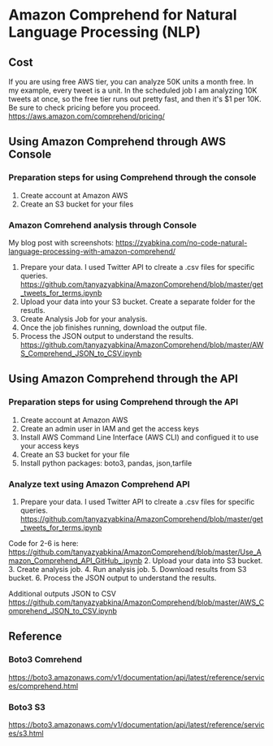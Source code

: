 # Amazon Comprehend for Natural Language Processing (NLP)

## Cost
If you are using free AWS tier, you can analyze 50K units a month free. In my example, every tweet is a unit. In the scheduled job I am analyzing 10K tweets at once, so the free tier runs out pretty fast, and then it's \$1 per 10K. Be sure to check pricing before you proceed. https://aws.amazon.com/comprehend/pricing/

## Using Amazon Comprehend through AWS Console
### Preparation steps for using Comprehend through the console
1. Create account at Amazon AWS
2. Create an S3 bucket for your files

### Amazon Comrehend analysis through Console
My blog post with screenshots: https://zyabkina.com/no-code-natural-language-processing-with-amazon-comprehend/

1. Prepare your data. I used Twitter API to clreate a .csv files for specific queries.
https://github.com/tanyazyabkina/AmazonComprehend/blob/master/get_tweets_for_terms.ipynb
2. Upload your data into your S3 bucket. Create a separate folder for the resutls.
3. Create Analysis Job for your analysis.
4. Once the job finishes running, download the output file.
5. Process the JSON output to understand the results.
https://github.com/tanyazyabkina/AmazonComprehend/blob/master/AWS_Comprehend_JSON_to_CSV.ipynb

## Using Amazon Comprehend through the API

### Preparation steps for using Comprehend through the API
1. Create account at Amazon AWS
2. Create an admin user in IAM and get the access keys
3. Install AWS Command Line Interface (AWS CLI) and configued it to use your access keys
4. Create an S3 bucket for your file
5. Install python packages: boto3, pandas, json,tarfile
### Analyze text using Amazon Comprehend API
1. Prepare your data. I used Twitter API to clreate a .csv files for specific queries.
https://github.com/tanyazyabkina/AmazonComprehend/blob/master/get_tweets_for_terms.ipynb

Code for 2-6 is here: https://github.com/tanyazyabkina/AmazonComprehend/blob/master/Use_Amazon_Comprehend_API_GitHub_.ipynb
2. Upload your data into S3 bucket.
3. Create analysis job.
4. Run analysis job.
5. Download results from S3 bucket.
6. Process the JSON output to understand the results.

Additional outputs JSON to CSV
https://github.com/tanyazyabkina/AmazonComprehend/blob/master/AWS_Comprehend_JSON_to_CSV.ipynb

## Reference
### Boto3 Comrehend
https://boto3.amazonaws.com/v1/documentation/api/latest/reference/services/comprehend.html
### Boto3 S3
https://boto3.amazonaws.com/v1/documentation/api/latest/reference/services/s3.html

